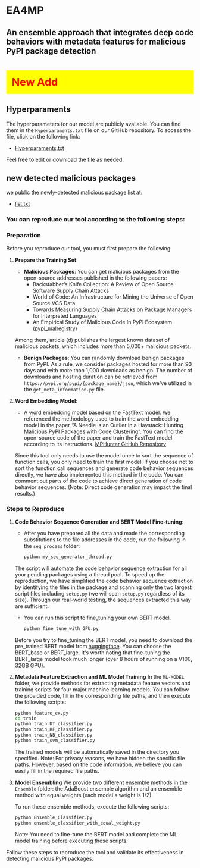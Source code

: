 # EA4MP
## An ensemble approach that integrates deep code behaviors with metadata features for malicious PyPI package detection

<h1 style="background-color: yellow; color: red; padding: 15px;">New Add</h1>

## Hyperparaments
The hyperparameters for our model are publicly available. You can find them in the `Hyperparaments.txt` file on our GitHub repository. To access the file, click on the following link:

- [Hyperparaments.txt](https://github.com/EA4MP/EA4MP/blob/main/Hyperparameters.txt)

Feel free to edit or download the file as needed.

## new detected malicious packages
we public the newly-detected malicious package list at:

- [list.txt](https://github.com/EA4MP/EA4MP/edit/main/newly-detected/list.txt)


### You can reproduce our tool according to the following steps:

### Preparation
Before you reproduce our tool, you must first prepare the following:

1. **Prepare the Training Set**:
    - **Malicious Packages**: You can get malicious packages from the open-source addresses published in the following papers:
        - Backstabber’s Knife Collection: A Review of Open Source Software Supply Chain Attacks
        - World of Code: An Infrastructure for Mining the Universe of Open Source VCS Data
        - Towards Measuring Supply Chain Attacks on Package Managers for Interpreted Languages
        - An Empirical Study of Malicious Code In PyPI Ecosystem [(pypi_malregistry)](https://github.com/lxyeternal/pypi_malregistry)
   
    Among them, article (d) publishes the largest known dataset of malicious packets, which includes more than 5,000+ malicious packets.

    - **Benign Packages**: You can randomly download benign packages from PyPI. As a rule, we consider packages hosted for more than 90 days and with more than 1,000 downloads as benign. The number of downloads and hosting duration can be retrieved from `https://pypi.org/pypi/{package_name}/json`, which we've utilized in the `get_meta_information.py` file.

2. **Word Embedding Model**:
    - A word embedding model based on the FastText model. We referenced the methodology used to train the word embedding model in the paper “A Needle is an Outlier in a Haystack: Hunting Malicious PyPI Packages with Code Clustering”. You can find the open-source code of the paper and train the FastText model according to its instructions.
    [MPHunter GitHub Repository](https://github.com/rwnbiad105/MPHunter)

    Since this tool only needs to use the model once to sort the sequence of function calls, you only need to train the first model. If you choose not to sort the function call sequences and generate code behavior sequences directly, we have also implemented this method in the code. You can comment out parts of the code to achieve direct generation of code behavior sequences. (Note: Direct code generation may impact the final results.)

### Steps to Reproduce

1. **Code Behavior Sequence Generation and BERT Model Fine-tuning**:
    - After you have prepared all the data and made the corresponding substitutions to the file addresses in the code, run the following in the `seq_process` folder:
      ```sh
      python my_seq_generator_thread.py
      ```
    The script will automate the code behavior sequence extraction for all your pending packages using a thread pool. To speed up the reproduction, we have simplified the code behavior sequence extraction by identifying the files in the package and scanning only the two largest script files including `setup.py` (we will scan `setup.py` regardless of its size). Through our real-world testing, the sequences extracted this way are sufficient.

   - You can run this script to fine_tuning your own BERT model.
     ```sh
     python fine_tune_with_GPU.py
     ```
    Before you try to fine_tuning the BERT model, you need to download the pre_trained BERT model from [huggingface](https://huggingface.co/google-bert). You can choose the BERT_base or BERT_large.  It's worth noting that fine-tuning the BERT_large model took much longer (over 8 hours of running on a V100, 32GB GPU).

2. **Metadata Feature Extraction and ML Model Training**
    In the `ML-MODEL` folder, we provide methods for extracting metadata feature vectors and training scripts for four major machine learning models. You can follow the provided code, fill in the corresponding file paths, and then execute the following scripts:

    ```sh
    python feature_ex.py
    cd train
    python train_DT_classifier.py
    python train_RF_classifier.py
    python train_NB_classifier.py
    python train_svm_classifier.py
    ```
    The trained models will be automatically saved in the directory you specified.
    Note: For privacy reasons, we have hidden the specific file paths. However, based on the code information, we believe you can easily fill in the required file paths.    
3. **Model Ensembling**
    We provide two different ensemble methods in the `Ensemble` folder: the AdaBoost ensemble algorithm and an ensemble method with equal weights (each model's weight is 1/2).

    To run these ensemble methods, execute the following scripts:

    ```sh
    python Ensemble_Classifier.py
    python ensemble_classifier_with_equal_weight.py
    ```

    Note: You need to fine-tune the BERT model and complete the ML model training before executing these scripts.

Follow these steps to reproduce the tool and validate its effectiveness in detecting malicious PyPI packages.
